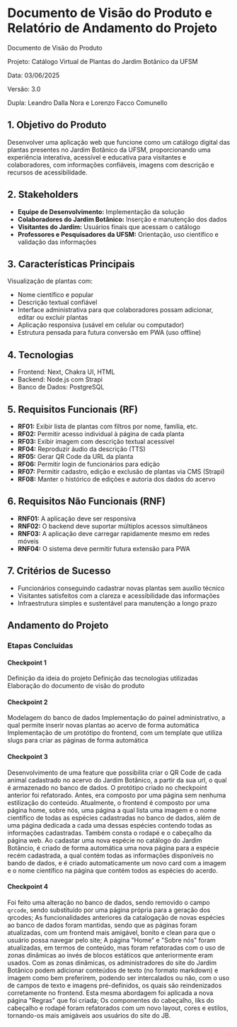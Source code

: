 # Documento de Visão do Produto e Relatório de Andamento do Projeto

Documento de Visão do Produto

Projeto: Catálogo Virtual de Plantas do Jardim Botânico da UFSM

Data: 03/06/2025

Versão: 3.0

Dupla: Leandro Dalla Nora e Lorenzo Facco Comunello

## 1. Objetivo do Produto

Desenvolver uma aplicação web que funcione como um catálogo digital das plantas presentes no Jardim Botânico da UFSM, proporcionando uma experiência interativa, acessível e educativa para visitantes e colaboradores, com informações confiáveis, imagens com descrição e recursos de acessibilidade.

## 2. Stakeholders

- **Equipe de Desenvolvimento:** Implementação da solução
- **Colaboradores do Jardim Botânico:** Inserção e manutenção dos dados
- **Visitantes do Jardim:** Usuários finais que acessam o catálogo
- **Professores e Pesquisadores da UFSM:** Orientação, uso científico e validação das informações

## 3. Características Principais

Visualização de plantas com:

- Nome científico e popular
- Descrição textual confiável
- Interface administrativa para que colaboradores possam adicionar, editar ou excluir plantas
- Aplicação responsiva (usável em celular ou computador)
- Estrutura pensada para futura conversão em PWA (uso offline)

## 4. Tecnologias

- Frontend: Next, Chakra UI, HTML
- Backend: Node.js com Strapi
- Banco de Dados: PostgreSQL

## 5. Requisitos Funcionais (RF)

- **RF01:** Exibir lista de plantas com filtros por nome, família, etc.
- **RF02:** Permitir acesso individual à página de cada planta
- **RF03:** Exibir imagem com descrição textual acessível
- **RF04:** Reproduzir áudio da descrição (TTS)
- **RF05:** Gerar QR Code da URL da planta
- **RF06:** Permitir login de funcionários para edição
- **RF07:** Permitir cadastro, edição e exclusão de plantas via CMS (Strapi)
- **RF08:** Manter o histórico de edições e autoria dos dados do acervo

## 6. Requisitos Não Funcionais (RNF)

- **RNF01:** A aplicação deve ser responsiva
- **RNF02:** O backend deve suportar múltiplos acessos simultâneos
- **RNF03:** A aplicação deve carregar rapidamente mesmo em redes móveis
- **RNF04:** O sistema deve permitir futura extensão para PWA

## 7. Critérios de Sucesso

- Funcionários conseguindo cadastrar novas plantas sem auxílio técnico
- Visitantes satisfeitos com a clareza e acessibilidade das informações
- Infraestrutura simples e sustentável para manutenção a longo prazo

## Andamento do Projeto

### Etapas Concluídas

#### Checkpoint 1

Definição da ideia do projeto
Definição das tecnologias utilizadas
Elaboração do documento de visão do produto

#### Checkpoint 2

Modelagem do banco de dados
Implementação do painel administrativo, a qual permite inserir novas plantas ao acervo de forma automática
Implementação de um protótipo do frontend, com um template que utiliza slugs para criar as páginas de forma automática

#### Checkpoint 3 

Desenvolvimento de uma feature que possibilita criar o QR Code de cada animal cadastrado no acervo do Jardim Botânico, a partir da sua url, o qual é armazenado no banco de dados.
O protótipo criado no checkpoint anterior foi refatorado. Antes, era composto por uma página sem nenhuma estilização do conteúdo. Atualmente, o frontend é composto por uma página home, sobre nós, uma página a qual lista uma imagem e o nome científico de todas as espécies cadastradas no banco de dados, além de uma página dedicada a cada uma dessas espécies contendo todas as informações cadastradas. Também consta o rodapé e o cabeçalho da página web.
Ao cadastar uma nova espécie no catálogo do Jardim Botâncio, é criado de forma automática uma nova página para a espécie recém cadastrada, a qual contém todas as informações disponíveis no bando de dados, e é criado automaticamente um novo card com a imagem e o nome científico na página que contém todos as espécies do acerdo.

#### Checkpoint 4 

Foi feito uma alteração no banco de dados, sendo removido o campo `qrcode`, sendo substituído por uma página própria para a geração dos qrcodes;
As funcionalidades anteriores da catalogação de novas espécies ao banco de dados foram mantidas, sendo que as páginas foram atualizadas, com um frontend mais amigável, bonito e clean para que o usuário possa navegar pelo site;
A página "Home" e "Sobre nós" foram atualizadas, em termos de conteúdo, mas foram refatoradas com o uso de zonas dinâmicas ao invés de blocos estáticos que anteriormente eram usados. Com as zonas dinâmicas, os administradores do site do Jardim Botânico podem adicionar conteúdos de texto (no formato markdown) e imagem como bem preferirem, podendo ser intercalados ou não, com o uso de campos de texto e imagens pré-definidos, os quais são reindenizados corretamente no frontend. Esta mesma abordagem foi aplicada a nova página "Regras" que foi criada;
Os componentes do cabeçalho, liks do cabeçalho e rodapé foram refatorados com um novo layout, cores e estilos, tornando-os mais amigáveis aos usuários do site do JB.